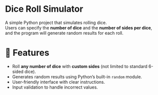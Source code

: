 # Dice Roll Simulator
A simple Python project that simulates rolling dice.  
Users can specify the **number of dice** and the **number of sides per dice**, and the program will generate random results for each roll.

# 🚀 Features
- Roll **any number of dice** with **custom sides** (not limited to standard 6-sided dice).  
- Generates random results using Python’s built-in `random` module.  
- User-friendly interface with clear instructions.  
- Input validation to handle incorrect values.  
